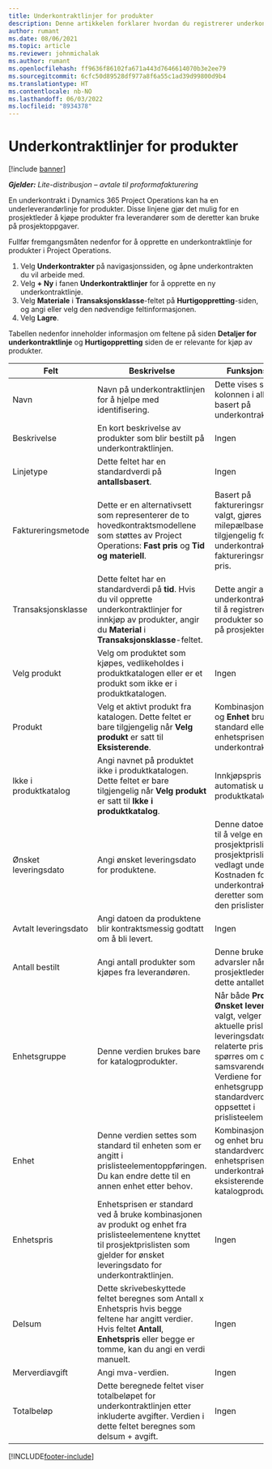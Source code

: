 ```yaml
---
title: Underkontraktlinjer for produkter
description: Denne artikkelen forklarer hvordan du registrerer underkontraktlinjer for produkter og bruker de ulike feltene til å registrere produktkjøp fra leverandører.
author: rumant
ms.date: 08/06/2021
ms.topic: article
ms.reviewer: johnmichalak
ms.author: rumant
ms.openlocfilehash: ff9636f86102fa671a443d7646614070b3e2ee79
ms.sourcegitcommit: 6cfc50d89528df977a8f6a55c1ad39d99800d9b4
ms.translationtype: HT
ms.contentlocale: nb-NO
ms.lasthandoff: 06/03/2022
ms.locfileid: "8934378"
---
```

# <a name="subcontract-lines-for-products"></a>Underkontraktlinjer for produkter

[!include [banner](../../includes/dataverse-preview.md)]

_**Gjelder:** Lite-distribusjon – avtale til proformafakturering_

En underkontrakt i Dynamics 365 Project Operations kan ha en underleverandørlinje for produkter. Disse linjene gjør det mulig for en prosjektleder å kjøpe produkter fra leverandører som de deretter kan bruke på prosjektoppgaver.

Fullfør fremgangsmåten nedenfor for å opprette en underkontraktlinje for produkter i Project Operations.

1. Velg **Underkontrakter** på navigasjonssiden, og åpne underkontrakten du vil arbeide med. 
2. Velg **+ Ny** i fanen **Underkontraktlinjer** for å opprette en ny underkontraktlinje.
3. Velg **Materiale** i **Transaksjonsklasse**-feltet på **Hurtigoppretting**-siden, og angi eller velg den nødvendige feltinformasjonen. 
4. Velg **Lagre**.

Tabellen nedenfor inneholder informasjon om feltene på siden **Detaljer for underkontraktlinje** og **Hurtigoppretting** siden de er relevante for kjøp av produkter.

| Felt | Beskrivelse | Funksjonsinnvirkning|
| ----- | ----------- | ----------- |
| Navn | Navn på underkontraktlinjen for å hjelpe med identifisering. |Dette vises som den første kolonnen i alle oppslag basert på underkontraktlinjer.
| Beskrivelse | En kort beskrivelse av produkter som blir bestilt på underkontraktlinjen. | Ingen |
| Linjetype | Dette feltet har en standardverdi på **antallsbasert**. |Ingen |
| Faktureringsmetode | Dette er en alternativsett som representerer de to hovedkontraktsmodellene som støttes av Project Operations: **Fast pris** og **Tid og materiell**. | Basert på faktureringsmetoden som er valgt, gjøres en milepælbasert fakturaplan tilgjengelig for underkontraktslinjer med faktureringsmetoden Fast pris. |
| Transaksjonsklasse |Dette feltet har en standardverdi på **tid**. Hvis du vil opprette underkontraktlinjer for innkjøp av produkter, angir du **Material** i **Transaksjonsklasse**-feltet.  | Dette angir at underkontraktlinjen brukes til å registrere kjøp av produkter som skal brukes på prosjekter. |
| Velg produkt | Velg om produktet som kjøpes, vedlikeholdes i produktkatalogen eller er et produkt som ikke er i produktkatalogen. |Ingen |
| Produkt | Velg et aktivt produkt fra katalogen. Dette feltet er bare tilgjengelig når **Velg produkt** er satt til **Eksisterende**. |Kombinasjonen av **Produkt** og **Enhet** brukes som standard eller beregnet for enhetsprisen for underkontraktslinjen.
| Ikke i produktkatalog | Angi navnet på produktet ikke i produktkatalogen. Dette feltet er bare tilgjengelig når **Velg produkt** er satt til **Ikke i produktkatalog**.  |Innkjøpspris fylles ikke automatisk ut for produkter i produktkatalogen.|
| Ønsket leveringsdato | Angi ønsket leveringsdato for produktene.| Denne datoen brukes også til å velge en prosjektprisliste fra prosjektprislistene som er vedlagt underkontrakten. Kostnaden for produktet på underkontraktlinjen brukes deretter som standard fra den prislisten. |
| Avtalt leveringsdato | Angi datoen da produktene blir kontraktsmessig godtatt om å bli levert.  |Ingen|
| Antall bestilt | Angi antall produkter som kjøpes fra leverandøren.| Denne brukes til å vise advarsler når en prosjektleder overtrekker fra dette antallet.|
| Enhetsgruppe | Denne verdien brukes bare for katalogprodukter. |Når både **Produkt** og **Ønsket leveringsdato** er valgt, velger systemet den aktuelle prislisten basert på leveringsdatoen. De relaterte prislisteelementene spørres om det samsvarende produktet. Verdiene for enhet og enhetsgruppe er standardverdier fra oppsettet i prislisteelementoppføringen. |
| Enhet | Denne verdien settes som standard til enheten som er angitt i prislisteelementoppføringen. Du kan endre dette til en annen enhet etter behov.| Kombinasjonen av produkt og enhet brukes som standardverdi for enhetsprisen på underkontraktlinjen for eksisterende katalogprodukter. |
| Enhetspris | Enhetsprisen er standard ved å bruke kombinasjonen av produkt og enhet fra prislisteelementene knyttet til prosjektprislisten som gjelder for ønsket leveringsdato for underkontraktlinjen.  |Ingen |
| Delsum | Dette skrivebeskyttede feltet beregnes som Antall x Enhetspris hvis begge feltene har angitt verdier. Hvis feltet **Antall**, **Enhetspris** eller begge er tomme, kan du angi en verdi manuelt.  |Ingen |
| Merverdiavgift | Angi mva-verdien. |Ingen |
| Totalbeløp | Dette beregnede feltet viser totalbeløpet for underkontraktlinjen etter inkluderte avgifter. Verdien i dette feltet beregnes som delsum + avgift. |Ingen |


[!INCLUDE[footer-include](../../includes/footer-banner.md)]
